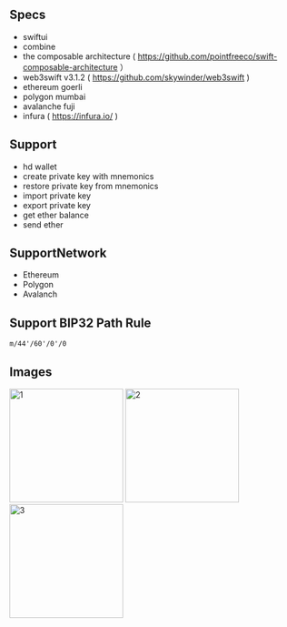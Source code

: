 ## Specs

- swiftui
- combine
- the composable architecture ( https://github.com/pointfreeco/swift-composable-architecture ）
- web3swift v3.1.2 ( https://github.com/skywinder/web3swift )
- ethereum goerli
- polygon mumbai
- avalanche fuji
- infura ( https://infura.io/ )

## Support

- hd wallet
- create private key with mnemonics
- restore private key from mnemonics
- import private key
- export private key
- get ether balance
- send ether

## SupportNetwork

- Ethereum
- Polygon
- Avalanch

## Support BIP32 Path Rule

`m/44'/60'/0'/0`

## Images

<img width="200" alt="1" src="https://user-images.githubusercontent.com/2268288/230710299-789c6736-4e68-4e74-822e-796ed6ce8711.png"> <img width="200" alt="2" src="https://user-images.githubusercontent.com/2268288/230710306-7eb400c9-ae25-4b7b-9812-f1a4ea753ea2.png"> <img width="200" alt="3" src="https://user-images.githubusercontent.com/2268288/230710313-7f6b4017-fbe6-41db-adbc-89bb2785c7ab.png">
